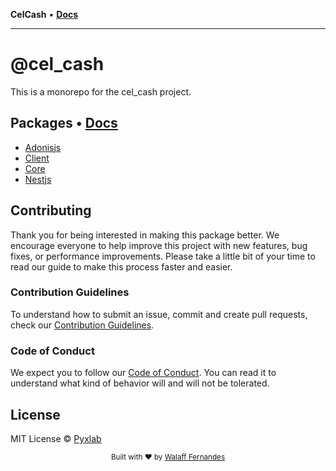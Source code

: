 **CelCash** • [**Docs**](packages.md)

***

# **@cel_cash**

This is a monorepo for the cel_cash project.

## **Packages** • [ **Docs** ](https://pyxlab.github.io/celcash/)

- [Adonisjs](https://pyxlab.github.io/celcash/@cel_cash/adonisjs/)
- [Client](https://pyxlab.github.io/celcash/@cel_cash/client/)
- [Core](https://pyxlab.github.io/celcash/@cel_cash/core/)
- [Nestjs](https://pyxlab.github.io/celcash/@cel_cash/nestjs/)

## Contributing

Thank you for being interested in making this package better. We encourage everyone to help improve this project with new features, bug fixes, or performance improvements. Please take a little bit of your time to read our guide to make this process faster and easier.

### Contribution Guidelines

To understand how to submit an issue, commit and create pull requests, check our [Contribution Guidelines](/.github/CONTRIBUTING.md).

### Code of Conduct

We expect you to follow our [Code of Conduct](/.github/CODE_OF_CONDUCT.md). You can read it to understand what kind of behavior will and will not be tolerated.

## License

MIT License © [Pyxlab](https://github.com/Pyxlab)

<div align="center">
  <sub>Built with ❤︎ by <a href="https://github.com/lncitador">Walaff Fernandes</a>
</div>
